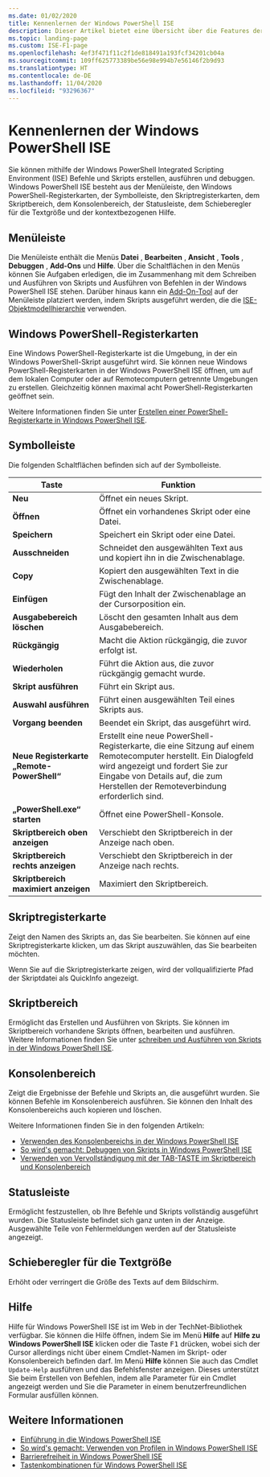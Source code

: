 ```yaml
---
ms.date: 01/02/2020
title: Kennenlernen der Windows PowerShell ISE
description: Dieser Artikel bietet eine Übersicht über die Features der Windows PowerShell ISE.
ms.topic: landing-page
ms.custom: ISE-F1-page
ms.openlocfilehash: 4ef3f471f11c2f1de818491a193fcf34201cb04a
ms.sourcegitcommit: 109ff625773389be56e98e994b7e56146f2b9d93
ms.translationtype: HT
ms.contentlocale: de-DE
ms.lasthandoff: 11/04/2020
ms.locfileid: "93296367"
---
```

# <a name="exploring-the-windows-powershell-ise"></a>Kennenlernen der Windows PowerShell ISE

Sie können mithilfe der Windows PowerShell Integrated Scripting Environment (ISE) Befehle und Skripts erstellen, ausführen und debuggen. Windows PowerShell ISE besteht aus der Menüleiste, den Windows PowerShell-Registerkarten, der Symbolleiste, den Skriptregisterkarten, dem Skriptbereich, dem Konsolenbereich, der Statusleiste, dem Schieberegler für die Textgröße und der kontextbezogenen Hilfe.

## <a name="menu-bar"></a>Menüleiste

Die Menüleiste enthält die Menüs **Datei** , **Bearbeiten** , **Ansicht** , **Tools** , **Debuggen** , **Add-Ons** und **Hilfe**. Über die Schaltflächen in den Menüs können Sie Aufgaben erledigen, die im Zusammenhang mit dem Schreiben und Ausführen von Skripts und Ausführen von Befehlen in der Windows PowerShell ISE stehen. Darüber hinaus kann ein [Add-On-Tool](object-model/The-ISEAddOnTool-Object.md) auf der Menüleiste platziert werden, indem Skripts ausgeführt werden, die die [ISE-Objektmodellhierarchie](object-model/The-ISE-Object-Model-Hierarchy.md) verwenden.

## <a name="windows-powershell-tabs"></a>Windows PowerShell-Registerkarten

Eine Windows PowerShell-Registerkarte ist die Umgebung, in der ein Windows PowerShell-Skript ausgeführt wird. Sie können neue Windows PowerShell-Registerkarten in der Windows PowerShell ISE öffnen, um auf dem lokalen Computer oder auf Remotecomputern getrennte Umgebungen zu erstellen. Gleichzeitig können maximal acht PowerShell-Registerkarten geöffnet sein.

Weitere Informationen finden Sie unter [Erstellen einer PowerShell-Registerkarte in Windows PowerShell ISE](How-to-Create-a-PowerShell-Tab-in-Windows-PowerShell-ISE.md).

## <a name="toolbar"></a>Symbolleiste

Die folgenden Schaltflächen befinden sich auf der Symbolleiste.

|             Taste             |                                                                                     Funktion                                                                                     |
| ------------------------------ | -------------------------------------------------------------------------------------------------------------------------------------------------------------------------------- |
| **Neu**                        | Öffnet ein neues Skript.                                                                                                                                                              |
| **Öffnen**                       | Öffnet ein vorhandenes Skript oder eine Datei.                                                                                                                                                |
| **Speichern**                       | Speichert ein Skript oder eine Datei.                                                                                                                                                          |
| **Ausschneiden**                        | Schneidet den ausgewählten Text aus und kopiert ihn in die Zwischenablage.                                                                                                                           |
| **Copy**                       | Kopiert den ausgewählten Text in die Zwischenablage.                                                                                                                                       |
| **Einfügen**                      | Fügt den Inhalt der Zwischenablage an der Cursorposition ein.                                                                                                                     |
| **Ausgabebereich löschen**          | Löscht den gesamten Inhalt aus dem Ausgabebereich.                                                                                                                                           |
| **Rückgängig**                       | Macht die Aktion rückgängig, die zuvor erfolgt ist.                                                                                                                                     |
| **Wiederholen**                       | Führt die Aktion aus, die zuvor rückgängig gemacht wurde.                                                                                                                                        |
| **Skript ausführen**                 | Führt ein Skript aus.                                                                                                                                                                   |
| **Auswahl ausführen**              | Führt einen ausgewählten Teil eines Skripts aus.                                                                                                                                             |
| **Vorgang beenden**             | Beendet ein Skript, das ausgeführt wird.                                                                                                                                                  |
| **Neue Registerkarte „Remote-PowerShell“**  | Erstellt eine neue PowerShell-Registerkarte, die eine Sitzung auf einem Remotecomputer herstellt. Ein Dialogfeld wird angezeigt und fordert Sie zur Eingabe von Details auf, die zum Herstellen der Remoteverbindung erforderlich sind. |
| **„PowerShell.exe“ starten**       | Öffnet eine PowerShell-Konsole.                                                                                                                                                      |
| **Skriptbereich oben anzeigen**       | Verschiebt den Skriptbereich in der Anzeige nach oben.                                                                                                                                 |
| **Skriptbereich rechts anzeigen**     | Verschiebt den Skriptbereich in der Anzeige nach rechts.                                                                                                                               |
| **Skriptbereich maximiert anzeigen** | Maximiert den Skriptbereich.                                                                                                                                                       |

## <a name="script-tab"></a>Skriptregisterkarte

Zeigt den Namen des Skripts an, das Sie bearbeiten. Sie können auf eine Skriptregisterkarte klicken, um das Skript auszuwählen, das Sie bearbeiten möchten.

Wenn Sie auf die Skriptregisterkarte zeigen, wird der vollqualifizierte Pfad der Skriptdatei als QuickInfo angezeigt.

## <a name="script-pane"></a>Skriptbereich

Ermöglicht das Erstellen und Ausführen von Skripts. Sie können im Skriptbereich vorhandene Skripts öffnen, bearbeiten und ausführen. Weitere Informationen finden Sie unter [schreiben und Ausführen von Skripts in der Windows PowerShell ISE](How-to-Write-and-Run-Scripts-in-the-Windows-PowerShell-ISE.md).

## <a name="console-pane"></a>Konsolenbereich

Zeigt die Ergebnisse der Befehle und Skripts an, die ausgeführt wurden. Sie können Befehle im Konsolenbereich ausführen. Sie können den Inhalt des Konsolenbereichs auch kopieren und löschen.

Weitere Informationen finden Sie in den folgenden Artikeln:

- [Verwenden des Konsolenbereichs in der Windows PowerShell ISE](How-to-Use-the-Console-Pane-in-the-Windows-PowerShell-ISE.md)
- [So wird's gemacht: Debuggen von Skripts in Windows PowerShell ISE](How-to-Debug-Scripts-in-Windows-PowerShell-ISE.md)
- [Verwenden von Vervollständigung mit der TAB-TASTE im Skriptbereich und Konsolenbereich](How-to-Use-Tab-Completion-in-the-Script-Pane-and-Console-Pane.md)

## <a name="status-bar"></a>Statusleiste

Ermöglicht festzustellen, ob Ihre Befehle und Skripts vollständig ausgeführt wurden. Die Statusleiste befindet sich ganz unten in der Anzeige. Ausgewählte Teile von Fehlermeldungen werden auf der Statusleiste angezeigt.

## <a name="text-size-slider"></a>Schieberegler für die Textgröße

Erhöht oder verringert die Größe des Texts auf dem Bildschirm.

## <a name="help"></a>Hilfe

Hilfe für Windows PowerShell ISE ist im Web in der TechNet-Bibliothek verfügbar. Sie können die Hilfe öffnen, indem Sie im Menü **Hilfe** auf **Hilfe zu Windows PowerShell ISE** klicken oder die Taste <kbd>F1</kbd> drücken, wobei sich der Cursor allerdings nicht über einem Cmdlet-Namen im Skript- oder Konsolenbereich befinden darf. Im Menü **Hilfe** können Sie auch das Cmdlet `Update-Help` ausführen und das Befehlsfenster anzeigen. Dieses unterstützt Sie beim Erstellen von Befehlen, indem alle Parameter für ein Cmdlet angezeigt werden und Sie die Parameter in einem benutzerfreundlichen Formular ausfüllen können.

## <a name="see-also"></a>Weitere Informationen

- [Einführung in die Windows PowerShell ISE](Introducing-the-Windows-PowerShell-ISE.md)
- [So wird's gemacht: Verwenden von Profilen in Windows PowerShell ISE](How-to-Use-Profiles-in-Windows-PowerShell-ISE.md)
- [Barrierefreiheit in Windows PowerShell ISE](Accessibility-in-Windows-PowerShell-ISE.md)
- [Tastenkombinationen für Windows PowerShell ISE](Keyboard-Shortcuts-for-the-Windows-PowerShell-ISE.md)
